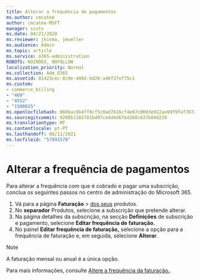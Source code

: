 ```yaml
---
title: Alterar a frequência de pagamentos
ms.author: cmcatee
author: cmcatee-MSFT
manager: scotv
ms.date: 04/21/2020
ms.reviewer: jkinma, jmueller
ms.audience: Admin
ms.topic: article
ms.service: o365-administration
ROBOTS: NOINDEX, NOFOLLOW
localization_priority: Normal
ms.collection: Adm_O365
ms.assetid: 81423cec-8c9e-408d-bd26-a46f37ef75c1
ms.custom:
- commerce_billing
- "469"
- "4552"
- "1500025"
ms.openlocfilehash: 888bac8b4ff8cf5c0ad7616cf4e87c0003e922ae89f9faf7872b94aba76f7027
ms.sourcegitcommit: 920051182781bd97ce4d4d6fbd268cb37b84d239
ms.translationtype: MT
ms.contentlocale: pt-PT
ms.lasthandoff: 08/11/2021
ms.locfileid: "57891578"
---
```

# <a name="change-how-often-you-pay"></a>Alterar a frequência de pagamentos

Para alterar a frequência com que é cobrado e pagar uma subscrição, conclua os seguintes passos no centro de administração do Microsoft 365.

1. Vá para a página **Faturação**  >  [dos seus](https://go.microsoft.com/fwlink/p/?linkid=842054) produtos.
2. No **separador** Produtos, selecione a subscrição que pretende alterar.
3. Na página detalhes da subscrição, na secção **Definições** de subscrição e pagamento, selecione **Editar frequência de faturação.**
4. No painel **Editar frequência de faturação,** selecione a opção para a frequência de faturação e, em seguida, selecione **Alterar**.

> [!NOTE]
> A faturação mensal ou anual é a única opção.

Para mais informações, consulte [Altere a frequência da faturação.](https://docs.microsoft.com/microsoft-365/commerce/billing-and-payments/change-payment-frequency).
